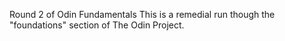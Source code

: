 Round 2 of Odin Fundamentals
This is a remedial run though the "foundations" section of The Odin Project.